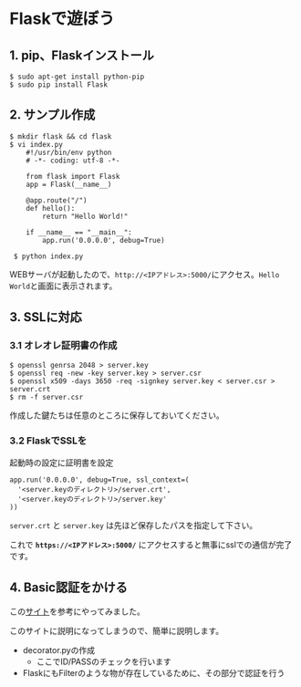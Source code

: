 # Flaskで遊ぼう

## 1. pip、Flaskインストール

    $ sudo apt-get install python-pip
    $ sudo pip install Flask


## 2. サンプル作成

    $ mkdir flask && cd flask
    $ vi index.py
        #!/usr/bin/env python
        # -*- coding: utf-8 -*-
        
        from flask import Flask
        app = Flask(__name__)
        
        @app.route("/")
        def hello():
            return "Hello World!"
        
        if __name__ == "__main__":
            app.run('0.0.0.0', debug=True)
            
     $ python index.py

WEBサーバが起動したので、```http://<IPアドレス>:5000/```にアクセス。```Hello World```と画面に表示されます。

## 3. SSLに対応
### 3.1 オレオレ証明書の作成

    $ openssl genrsa 2048 > server.key
    $ openssl req -new -key server.key > server.csr
    $ openssl x509 -days 3650 -req -signkey server.key < server.csr > server.crt
    $ rm -f server.csr

作成した鍵たちは任意のところに保存しておいてください。

### 3.2 FlaskでSSLを
起動時の設定に証明書を設定
    
    app.run('0.0.0.0', debug=True, ssl_context=(
      '<server.keyのディレクトリ>/server.crt',
      '<server.keyのディレクトリ>/server.key'
    ))    

```server.crt``` と ```server.key``` は先ほど保存したパスを指定して下さい。

これで **```https://<IPアドレス>:5000/```** にアクセスすると無事にsslでの通信が完了です。

## 4. Basic認証をかける
この[サイト](http://d.hatena.ne.jp/tell-k/20111005/1317781147)を参考にやってみました。

このサイトに説明になってしまうので、簡単に説明します。

- decorator.pyの作成
    - ここでID/PASSのチェックを行います
- FlaskにもFilterのような物が存在しているために、その部分で認証を行う

